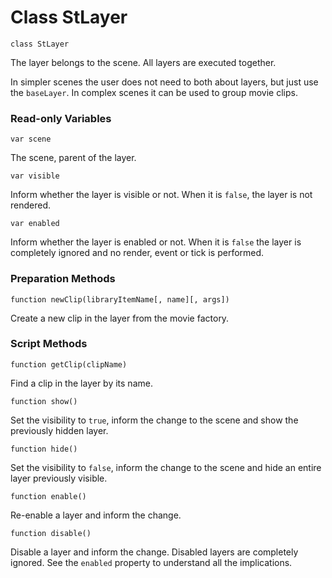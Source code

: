 # Class StLayer

    class StLayer

The layer belongs to the scene. All layers are executed together.

In simpler scenes the user does not need to both about layers, but just use the `baseLayer`. In complex scenes it can be used to group movie clips.

### Read-only Variables

    var scene

The scene, parent of the layer.

    var visible

Inform whether the layer is visible or not. When it is `false`, the layer is not rendered.

    var enabled

Inform whether the layer is enabled or not. When it is `false` the layer is completely ignored and no render, event or tick is performed.

### Preparation Methods

    function newClip(libraryItemName[, name][, args])

Create a new clip in the layer from the movie factory.

### Script Methods

    function getClip(clipName)

Find a clip in the layer by its name.

    function show()

Set the visibility to `true`, inform the change to the scene and show the previously hidden layer.

    function hide()

Set the visibility to `false`, inform the change to the scene and hide an entire layer previously visible.

	function enable()

Re-enable a layer and inform the change.

	function disable()

Disable a layer and inform the change. Disabled layers are completely ignored. See the `enabled` property to understand all the implications.
